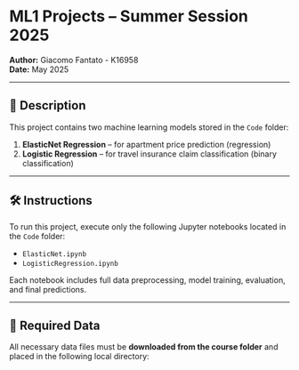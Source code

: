 # ML1 Projects – Summer Session 2025

**Author:** Giacomo Fantato - K16958  
**Date:** May 2025

---

## 📌 Description

This project contains two machine learning models stored in the `Code` folder:

1. **ElasticNet Regression** – for apartment price prediction (regression)
2. **Logistic Regression** – for travel insurance claim classification (binary classification)

---

## 🛠️ Instructions

To run this project, execute only the following Jupyter notebooks located in the `Code` folder:

- `ElasticNet.ipynb`
- `LogisticRegression.ipynb`

Each notebook includes full data preprocessing, model training, evaluation, and final predictions.

---

## 📂 Required Data

All necessary data files must be **downloaded from the course folder** and placed in the following local directory:

